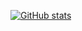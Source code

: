 [![GitHub stats](https://github-readme-stats.vercel.app/api?username=ooftf&show_icons=true&hide=commits,contribs)](https://github.com/anuraghazra/github-readme-stats)
